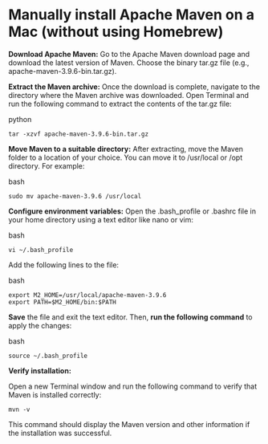 # Manually install Apache Maven on a Mac (without using Homebrew)

**Download Apache Maven:**
Go to the Apache Maven download page and download the latest version of Maven. Choose the binary tar.gz file (e.g., apache-maven-3.9.6-bin.tar.gz).

**Extract the Maven archive:**
Once the download is complete, navigate to the directory where the Maven archive was downloaded. Open Terminal and run the following command to extract the contents of the tar.gz file:

python

    tar -xzvf apache-maven-3.9.6-bin.tar.gz

**Move Maven to a suitable directory:**
After extracting, move the Maven folder to a location of your choice. You can move it to /usr/local or /opt directory. For example:

bash

    sudo mv apache-maven-3.9.6 /usr/local

**Configure environment variables:**
Open the .bash_profile or .bashrc file in your home directory using a text editor like nano or vim:

bash

    vi ~/.bash_profile

Add the following lines to the file:

bash

    export M2_HOME=/usr/local/apache-maven-3.9.6
    export PATH=$M2_HOME/bin:$PATH

**Save** the file and exit the text editor. Then, **run the following command** to apply the changes:

bash

    source ~/.bash_profile

**Verify installation:**

Open a new Terminal window and run the following command to verify that Maven is installed correctly:

    mvn -v

This command should display the Maven version and other information if the installation was successful.
